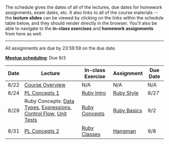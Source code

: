 The schedule gives the dates of all of the lectures, due dates for homework
assignments, exam dates, etc. It also links to all of the course materials --
the **lecture slides** can be viewed by clicking on the links within the
schedule table below, and they should render directly in the browser. You'll
also be able to navigate to the **in-class exercises** and **homework
assignments** from here as well.

--------------------------------------------------------------------------------

All assignments are due by 23:59:59 on the due date.

[**Meetup scheduling**](assignments/meetup.md): Due 9/3

Date | Lecture | In-class Exercise | Assignment | Due Date
---- | ------- | ----------------- | ---------- | --------
8/22 | [Course Overview](slides/course_overview/slides.pdf) | N/A | N/A | N/A
8/24 | [PL Concepts 1](slides/pl_concepts/1/slides.pdf) | [Ruby Intro](class_exercises/ruby/0-intro.md) | [Ruby Style](assignments/ruby/0-style/description.md) | 8/27
8/29 | Ruby Concepts: [Data Types](slides/ruby/1/a-data_types/slides.pdf), [Expressions](slides/ruby/1/b-expressions/slides.pdf), [Control Flow](slides/ruby/1/c-control_flow/slides.pdf), [Unit Tests](slides/ruby/1/d-unit_tests/slides.pdf) | [Ruby Concepts](class_exercises/ruby/1-basics.md) | [Ruby Basics](assignments/ruby/1-basics/description.md) | 9/2
8/31 | [PL Concepts 2](slides/pl_concepts/2/slides.pdf) | [Ruby Classes](class_exercises/ruby/2-classes.md) | [Hangman](assignments/ruby/2-hangman/description.md) | 9/8

